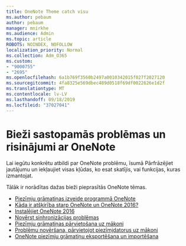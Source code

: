 ```yaml
---
title: OneNote Theme catch visu
ms.author: pebaum
author: pebaum
manager: mnirkhe
ms.audience: Admin
ms.topic: article
ROBOTS: NOINDEX, NOFOLLOW
localization_priority: Normal
ms.collection: Adm_O365
ms.custom:
- "9000755"
- "2695"
ms.openlocfilehash: 6a1b769f3560b2497a0010342015f027f2027120
ms.sourcegitcommit: 4fa8325e569dbec489d0518f69df0022626e1d2f
ms.translationtype: MT
ms.contentlocale: lv-LV
ms.lasthandoff: 09/18/2019
ms.locfileid: "37027041"
---
```

# <a name="common-issues-and-resolutions-with-onenote"></a>Bieži sastopamās problēmas un risinājumi ar OneNote

Lai iegūtu konkrētu atbildi par OneNote problēmu, īsumā Pārfrāzējiet jautājumu un iekļaujiet visas kļūdas, ko esat skatījis, vai funkcijas, kuras izmantojat.

Tālāk ir norādītas dažas bieži pieprasītās OneNote tēmas.

- [Piezīmju grāmatiņas izveide programmā OneNote](https://support.office.com/article/create-a-notebook-in-onenote-6be33cf9-f7c3-4421-9d74-469a259952d3)
- [Kāda ir atšķirība starp OneNote un OneNote 2016?](https://support.office.com/article/a624e692-b78b-4c09-b07f-46181958118f)
- [Instalējiet OneNote 2016](https://support.office.com/article/c08068d8-b517-4464-9ff2-132cb9c45c08)
- [Novērst sinhronizācijas problēmas](https://support.office.com/article/299495ef-66d1-448f-90c1-b785a6968d45)
- [Piezīmju grāmatiņas pārvietošana uz mākoni](https://support.office.com/article/d5c28b91-7b9c-45be-8f0c-529bdbba019a)
- [Problēmu novēršana, pārvietojot piezīmjdatorus uz mākoni](https://support.office.com/article/70528107-11dc-4f3f-b695-b150059dfd78)
- [OneNote piezīmju grāmatiņu eksportēšana un importēšana](https://support.office.com/article/a4b60da5-8f33-464e-b1ba-b95ce540f309)